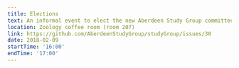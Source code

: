 ```yaml
---
title: Elections
text: An informal event to elect the new Aberdeen Study Group committee
location: Zoology coffee room (room 207)
link: https://github.com/AberdeenStudyGroup/studyGroup/issues/30
date: 2018-02-09
startTime: '16:00'
endTime: '17:00'
---
```

